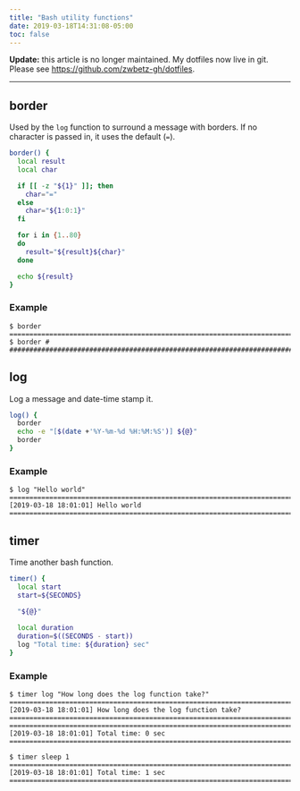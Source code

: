 ```yaml
---
title: "Bash utility functions"
date: 2019-03-18T14:31:08-05:00
toc: false
---
```


**Update:** this article is no longer maintained. My dotfiles now live in git. Please see <https://github.com/zwbetz-gh/dotfiles>.

---

## border

Used by the `log` function to surround a message with borders. If no character is passed in, it uses the default (`=`).  

```bash
border() {
  local result
  local char

  if [[ -z "${1}" ]]; then
    char="="
  else
    char="${1:0:1}"
  fi 

  for i in {1..80}
  do
    result="${result}${char}"
  done

  echo ${result}
}

```

### Example

```
$ border
================================================================================
$ border #
################################################################################
```

## log

Log a message and date-time stamp it. 

```bash
log() {
  border
  echo -e "[$(date +'%Y-%m-%d %H:%M:%S')] ${@}"
  border
}
```

### Example

```
$ log "Hello world"
================================================================================
[2019-03-18 18:01:01] Hello world
================================================================================
```

## timer

Time another bash function. 

```bash
timer() {
  local start
  start=${SECONDS}

  "${@}"
  
  local duration
  duration=$((SECONDS - start))
  log "Total time: ${duration} sec"
}

```

### Example

```
$ timer log "How long does the log function take?"
================================================================================
[2019-03-18 18:01:01] How long does the log function take?
================================================================================
================================================================================
[2019-03-18 18:01:01] Total time: 0 sec
================================================================================
```

```
$ timer sleep 1
================================================================================
[2019-03-18 18:01:01] Total time: 1 sec
================================================================================
```
